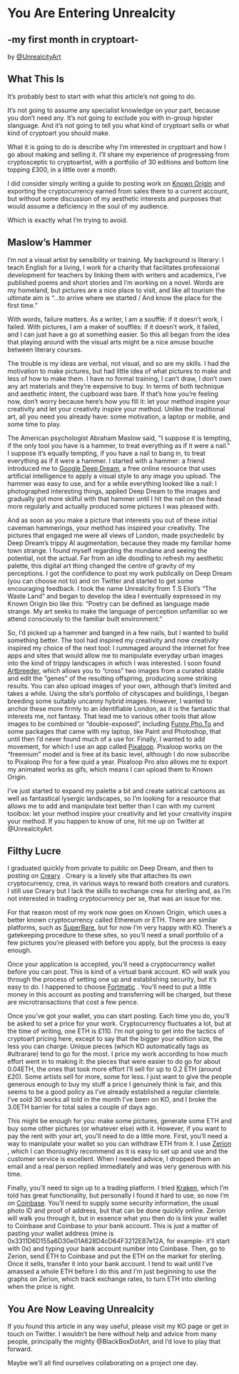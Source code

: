 # You Are Entering Unrealcity
## -my first month in cryptoart-

by [@UnrealcityArt](https://knownorigin.io/artists/0x3311D6D155a6D30e01A628D4cD64F3212E87e12A)

## What This Is

It’s probably best to start with what this article’s not going to do.

It’s not going to assume any specialist knowledge on your part, because you don’t need any. It’s not going to exclude you with in-group hipster slanguage. And it’s not going to tell you what kind of cryptoart sells or what kind of cryptoart you should make.

What it is going to do is describe why I’m interested in cryptoart and how I go about making and selling it. I’ll share my experience of progressing from cryptosceptic to cryptoartist, with a portfolio of 30 editions and bottom line topping £300, in a little over a month.

I did consider simply writing a guide to posting work on [Known Origin](https://knownorigin.io/) and exporting the cryptocurrency  earned from sales there to a current account,  but without some discussion of my aesthetic interests and purposes that would assume a deficiency in the soul of my audience.

Which is exactly what I’m trying to avoid.

## Maslow’s Hammer

I’m not a visual artist by sensibility or training. My background is literary: I teach English for a living, I work for a charity that facilitates professional development for teachers by linking them with writers and academics, I’ve published poems and short stories and I’m working on a novel. Words are my homeland, but pictures are a nice place to visit, and like all tourism the ultimate aim is “…to arrive where we started / And know the place for the first time.”

With words, failure matters. As a writer, I am a soufflé: if it doesn’t work, I failed. With pictures, I am a maker of soufflés: if it doesn’t work, it failed, and I can just have a go at something easier. So this all began from the idea that playing around with the visual arts might be a nice amuse bouche between literary courses.

The trouble is my ideas are verbal, not visual, and so are my skills. I had the motivation to make pictures, but had little idea of what pictures to make and less of how to make them. I have no formal training, I can’t draw, I don’t own any art materials and they’re expensive to buy. In terms of both technique and aesthetic intent, the cupboard was bare. If that’s how you’re feeling now, don’t worry because here’s how you fill it: let your method inspire your creativity and let your creativity inspire your method. Unlike the traditional art, all you need you already have: some motivation, a laptop or mobile, and some time to play.

The American psychologist Abraham Maslow said, "I suppose it is tempting, if the only tool you have is a hammer, to treat everything as if it were a nail." I suppose it’s equally tempting, if you have a nail to bang in, to treat everything as if it were a hammer. I started with a hammer: a friend introduced me to [Google Deep Dream](https://deepdreamgenerator.com/), a free online resource that uses artificial intelligence to apply a visual style to any image you upload. The hammer was easy to use, and for a while everything looked like a nail: I photographed interesting things, applied Deep Dream to the images and gradually got more skilful with that hammer until I hit the nail on the head more regularly and actually produced some pictures I was pleased with.

And as soon as you make a picture that interests you out of these initial caveman hammerings, your method has inspired your creativity.  The pictures that engaged me were all views of London, made psychedelic by Deep Dream’s trippy AI augmentation, because they made my familiar home town strange. I found myself regarding the mundane and seeing the potential, not the actual. Far from an idle doodling to refresh my aesthetic palette, this digital art thing changed the centre of gravity of my perceptions. I got the confidence to post my work publically on Deep Dream (you can choose not to) and on Twitter and started to get some encouraging feedback. I took the name Unrealcity from T.S Eliot’s “The Waste Land” and began to develop the idea I eventually expressed in my Known Origin bio like this: “Poetry can be defined as language made strange. My art seeks to make the language of perception unfamiliar so we attend consciously to the familiar built environment.”

So, I’d picked up a hammer and banged in a few nails, but I wanted to build something better.  The tool had inspired my creativity and now creativity inspired my choice of the next tool: I rummaged around the internet for free apps and sites that would allow me to manipulate everyday urban images into the kind of trippy landscapes in which I was interested. I soon found [Artbreeder](https://artbreeder.com), which allows you to “cross” two images from a curated stable and edit the “genes” of the resulting offspring, producing some striking results. You can also upload images of your own, although that’s limited and takes a while. Using the site’s portfolio of cityscapes and buildings, I began breeding some suitably uncanny hybrid images. However, I wanted to anchor these more firmly to an identifiable London, as it is the fantastic that interests me, not fantasy. That lead me to various other tools that allow images to be combined or “double-exposed”, including [Funny Pho.To](http://funny.pho.to.com) and some packages that came with my laptop, like Paint and Photoshop, that until then I’d never found much of a use for. Finally, I wanted to add movement, for which I use an app called [Pixaloop](https://www.pixaloopapp.com/). Pixaloop works on the “freemium” model and is free at its basic level, although I do now subscribe to Pixaloop Pro for a few quid a year. Pixaloop Pro also allows me to export my animated works as gifs, which means I can upload them to Known Origin.

I’ve just started to expand my palette a bit and create satirical cartoons as well as fantastical lysergic landscapes, so I’m looking for a resource that allows me to add and manipulate text better than I can with my current toolbox: let your method inspire your creativity and let your creativity inspire your method. If you happen to know of one, hit me up on Twitter at @UnrealcityArt.

## Filthy Lucre

I graduated quickly from private to public on Deep Dream, and then to posting on [Creary](https://creary.net) . Creary is a lovely site that attaches its own cryptocurrency, crea, in various ways to reward both creators and curators. I still use Creary but I lack the skills to exchange crea for sterling and, as I’m not interested in trading cryptocurrency per se, that was an issue for me.

For that reason most of my work now goes on Known Origin, which uses a better known cryptocurrency called Ethereum or ETH. There are similar platforms, such as [SuperRare](https://superrare.co/), but for now I’m very happy with KO. There’s a gatekeeping procedure to these sites, so you’ll need a small portfolio of a few pictures you’re pleased with before you apply, but the process is easy enough.

Once your application is accepted, you’ll need a cryptocurrency wallet before you can post. This is kind of a virtual bank account. KO will walk you through the process of setting one up and establishing security, but it’s easy to do. I happened to choose [Fortmatic](https://fortmatic.com) . You’ll need to put a little money in this account as posting and transferring will be charged, but these are microtransactions that cost a few pence.

Once you’ve got your wallet, you can start posting. Each time you do, you’ll be asked to set a price for your work. Cryptocurrency fluctuates a lot, but at the time of writing, one ETH is £110. I’m not going to get into the tactics of cryptoart pricing here, except to say that the bigger your edition size, the less you can charge. Unique pieces (which KO automatically tags as #ultrarare) tend to go for the most. I price my work according to how much effort went in to making it: the pieces that were easier to do go for about 0.04ETH, the ones that took more effort I’ll sell for up to 0.2 ETH (around £20). Some artists sell for more, some for less. I just want to give the people generous enough to buy my stuff a price I genuinely think is fair, and this seems to be a good policy as I’ve already established a regular clientele. I’ve sold 30 works all told in the month I’ve been on KO, and I broke the 3.0ETH barrier for total sales a couple of days ago.

This might be enough for you: make some pictures, generate some ETH and buy some other pictures (or whatever else) with it. However, if you want to pay the rent with your art, you’ll need to do a little more. First, you’ll need a way to manipulate your wallet so you can withdraw ETH from it. I use [Zerion](https://zerion.io/) , which I can thoroughly recommend as it is easy to set up and use and the customer service is excellent. When I needed advice, I dropped them an email and a real person replied immediately and was very generous with his time.

Finally, you’ll need to sign up to a trading platform. I tried [Kraken](https://www.kraken.com), which I’m told has great functionality, but personally I found it hard to use, so now I’m on [Coinbase](https://www.coinbase.com). You’ll need to supply some security information, the usual photo ID and proof of address, but that can be done quickly online. Zerion will walk you through it, but in essence what you then do is link your wallet to Coinbase and Coinbase to your bank account. This is just a matter of pasting your wallet address (mine is 0x3311D6D155a6D30e01A628D4cD64F3212E87e12A, for example- it’ll start with 0x) and typing your bank account number into Coinbase. Then, go to Zerion, send ETH to Coinbase and put the ETH on the market for sterling. Once it sells, transfer it into your bank account. I tend to wait until I’ve amassed a whole ETH before I do this and I’m just beginning to use the graphs on Zerion, which track exchange rates, to turn ETH into sterling when the price is right.

## You Are Now Leaving Unrealcity

If you found this article in any way useful, please visit my KO page or get in touch on Twitter. I wouldn’t be here without help and advice from many people, principally the mighty @BlackBoxDotArt, and I’d love to play that forward.

Maybe we’ll all find ourselves collaborating on a project one day.
